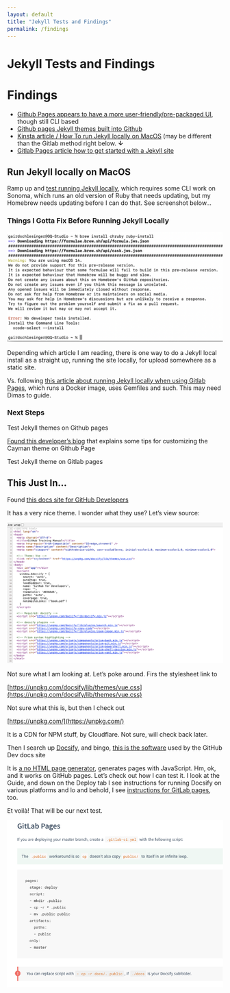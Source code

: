 ```yaml
---
layout: default
title: "Jekyll Tests and Findings"
permalink: /findings
---
```


# Jekyll Tests and Findings

# Findings

- [Github Pages appears to have a more user-friendly/pre-packaged UI](https://pages.github.com/), though still CLI based
- [Github pages Jekyll themes built into Github](https://pages.github.com/themes/)
- [Kinsta article / How To run Jekyll locally on MacOS](https://kinsta.com/blog/jekyll-static-site/) (may be different than the Gitlab method right below. **↓**
- [Gitlab Pages article how to get started with a Jekyll site](https://docs.gitlab.com/ee/user/project/pages/getting_started/pages_from_scratch.html)

## Run Jekyll locally on MacOS

Ramp up and [test running Jekyll locally](https://kinsta.com/blog/jekyll-static-site/), which requires some CLI work on Sonoma, which runs an old version of Ruby that needs updating, but my Homebrew needs updating before I can do that. See screenshot below… <sigh>

### Things I Gotta Fix Before Running Jekyll Locally

![Image](/images/image.png)

Depending which article I am reading, there is one way to do a Jekyll local install as a straight up, running the site locally, for upload somewhere as a static site.

Vs. following [this article about running Jekyll locally when using Gitlab Pages](https://docs.gitlab.com/ee/user/project/pages/getting_started/pages_from_scratch.html), which runs a Docker image, uses Gemfiles and such. This may need Dimas to guide.

### Next Steps

Test Jekyll themes on Github pages

[Found this developer’s blog](https://aregsar.com/blog/2019/how-to-customize-your-github-pages-blog-style-in-five-minutes/) that explains some tips for customizing the Cayman theme on Github Page

Test Jekyll theme on Gitlab pages

## This Just In…

Found [this docs site for GitHub Developers](https://githubtraining.github.io/training-manual/#/01_getting_ready_for_class)

It has a very nice theme. I wonder what they use? Let’s view source:

![Image](/images/image-1.png)

Not sure what I am looking at. Let’s poke around. Firs the stylesheet link to

[https://unpkg.com/docsify/lib/themes/vue.css](https://unpkg.com/docsify/lib/themes/vue.css)

Not sure what this is, but then I check out

[https://unpkg.com/](https://unpkg.com/)

It is a CDN for NPM stuff, by Cloudflare. Not sure, will check back later.

Then I search up [Docsify](https://docsify.js.org/#/), and bingo, [this is the software](https://docsify.js.org/#/) used by the GitHub Dev docs site

It is [a no HTML page generator](https://docsify.js.org/#/?id=docsify), generates pages with JavaScript. Hm, ok, and it works on GitHub pages. Let’s check out how I can test it. I look at the Guide, and down on the Deploy tab I see instructions for running Docsify on various platforms and lo and behold, I see [instructions for GitLab pages](https://docsify.js.org/#/deploy), too.

Et voilà! That will be our next test.

![Image](/images/image-2.png)
